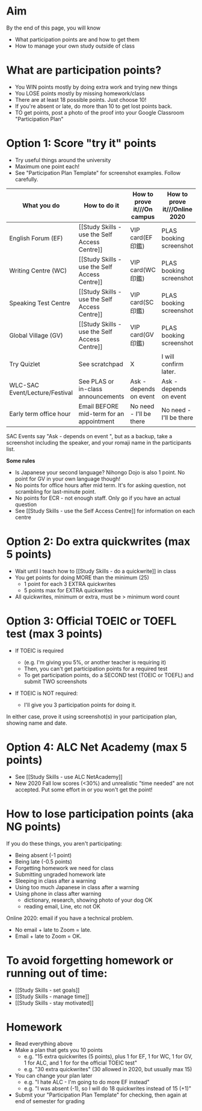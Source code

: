 # Aim
By the end of this page, you will know
* What participation points are and how to get them
* How to manage your own study outside of class

# What are participation points?
* You WIN points mostly by doing extra work and trying new things
* You LOSE points mostly by missing homework/class 
* There are at least 18 possible points. Just choose 10!
* If you're absent or late, do more than 10 to get lost points back.
* TO get points, post a photo of the proof into your Google Classroom "Participation Plan"

# Option 1: Score "try it" points 
* Try useful things around the university
* Maximum one point each!
* See "Participation Plan Template" for screenshot examples. Follow carefully. 

What you do                     |How to do it                                   |How to prove it///On campus 		|How to prove it///<red>Online 2020</red>
--------------------------------|---------------                                |----------------					|-------------------------
English Forum (EF)              |[[Study Skills - use the Self Access Centre]]  |VIP card(EF 印鑑) 	                |PLAS booking screenshot
Writing Centre (WC)             |[[Study Skills - use the Self Access Centre]]  |VIP card(WC 印鑑)                 	|PLAS booking screenshot
Speaking Test Centre            |[[Study Skills - use the Self Access Centre]]  |VIP card(SC 印鑑)                	|PLAS booking screenshot
Global Village (GV)             |[[Study Skills - use the Self Access Centre]]  |VIP card(GV 印鑑)                	|PLAS booking screenshot
Try Quizlet                     |See scratchpad                                 |X                                  |I will confirm later. 
WLC-SAC Event/Lecture/Festival  |See PLAS or in-class announcements             |Ask - depends on event             |Ask - depends on event 
<red>Early term </red>office hour|Email BEFORE mid-term for an appointment      |No need - I'll be there            |No need - I'll be there    

SAC Events say "Ask - depends on event ", but as a backup, take a screenshot including the speaker, and your romaji name in the participants list. 

__Some rules__
* Is Japanese your second language? Nihongo Dojo is also 1 point. No point for GV in your own language though!
* No points for office hours after mid term. It's for asking question, not scrambling for last-minute point. 
* No points for ECR - not enough staff. Only go if you have an actual question
* See [[Study Skills - use the Self Access Centre]] for information on each centre


# Option 2: Do extra quickwrites (max 5 points)
* Wait until I teach how to [[Study Skills - do a quickwrite]] in class
* You get points for doing MORE than the minimum (25)
    * 1 point for each 3 EXTRA quickwrites
    * 5 points max for EXTRA quickwrites
* All quickwrites, minimum or extra, must be > minimum word count


# Option 3: Official TOEIC or TOEFL test (max 3 points)
* <red>If TOEIC is required</red>
    * (e.g. I'm giving you 5%, or another teacher is requiring it)
    * Then, you can't get participation points for a required test
    * To get participation points, do a SECOND test (TOEIC or TOEFL) and submit TWO screenshots

* If TOEIC is NOT required:
    * I'll give you <red>3</red> participation points for doing it. 

In either case, prove it using screenshot(s) in your participation plan, showing name and date. 


# Option 4: ALC Net Academy (max 5 points)
* See [[Study Skills - use ALC NetAcademy]]    
* <red>New 2020 Fall</red> low scores (<30%) and unrealistic "time needed" are not accepted. Put some effort in or you won't get the point! 


# How to lose participation points (aka NG points)
If you do these things, you aren't participating:
* Being absent (-1 point)
* Being late (-0.5 points)
* Forgetting homework we need for class
* Submitting ungraded homework late
* Sleeping in class after a warning
* Using too much Japanese in class after a warning
* Using phone in class after warning
    * dictionary, research, showing photo of your dog OK
    * reading email, Line, etc not OK

<red> Online 2020: </red> email if you have a technical problem. 
* No email + late to Zoom = late. 
* Email + late to Zoom = OK.

# To avoid forgetting homework or running out of time:
* [[Study Skills - set goals]]
* [[Study Skills - manage time]]
* [[Study Skills - stay motivated]]


# Homework 
* Read everything above
* Make a plan that gets you 10 points
    * e.g.  "15 extra quickwrites (5 points), plus 1 for EF, 1 for  WC, 1 for  GV, 1 for  ALC, and 1 for  for the official TOEIC test"
    * e.g.  "30 extra quickwrites" (30 allowed in 2020, but usually max 15)
* You can change your plan later 
    * e.g. "I hate ALC - I'm going to do more EF instead"
    * e.g. "I was absent (-1), so I will do 18 quickwrites instead of 15 (+1)"
* Submit your "Participation Plan Template" for checking, then again at end of semester for grading

